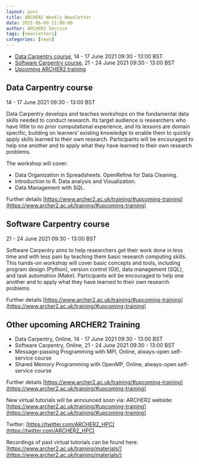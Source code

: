 ```yaml
---
layout: post
title: ARCHER2 Weekly Newsletter
date: 2021-06-09 11:00:00
author: ARCHER2 Service
tags: [newsletters] 
categories: [news]
---
```


 
- [Data Carpentry course](#data-carpentry-course), 14 - 17 June 2021 09:30 - 13:00 BST
- [Software Carpentry course](#software-carpentry-course), 21 - 24 June 2021 09:30 - 13:00 BST
- [Upcoming ARCHER2 training](#other-upcoming-archer2-training) 


## Data Carpentry course

14 - 17 June 2021 09:30 - 13:00 BST
 
Data Carpentry develops and teaches workshops on the fundamental data skills needed to conduct research. Its target audience is researchers who have little to no prior computational experience, and its lessons are domain specific, building on learners’ existing knowledge to enable them to quickly apply skills learned to their own research. Participants will be encouraged to help one another and to apply what they have learned to their own research problems.

The workshop will cover:

- Data Organization in Spreadsheets. OpenRefine for Data Cleaning.
- Introduction to R. Data analysis and Visualization.
- Data Management with SQL.
	
Further details [https://www.archer2.ac.uk/training/#upcoming-training](https://www.archer2.ac.uk/training/#upcoming-training)


## Software Carpentry course

21 - 24 June 2021 09:30 - 13:00 BST

Software Carpentry aims to help researchers get their work done in less time and with less pain by teaching them basic research computing skills. This hands-on workshop will cover basic concepts and tools, including program design (Python), version control (Git), data management (SQL), and task automation (Make). Participants will be encouraged to help one another and to apply what they have learned to their own research problems.

Further details [https://www.archer2.ac.uk/training/#upcoming-training](https://www.archer2.ac.uk/training/#upcoming-training)


## Other upcoming ARCHER2 Training

- Data Carpentry, Online, 14 - 17 June 2021 09:30 - 13:00 	BST
- Software Carpentry, Online, 21 - 24 June 2021 09:30 - 13:00 BST
- Message-passing Programming with MPI, Online,  always-open self-service course  
- Shared Memory Programming with OpenMP, Online, always-open self-service course


Further details [https://www.archer2.ac.uk/training/#upcoming-training](https://www.archer2.ac.uk/training/#upcoming-training)

New virtual tutorials will be announced soon via: ARCHER2 website: [https://www.archer2.ac.uk/training/#upcoming-training](https://www.archer2.ac.uk/training/#upcoming-training)

Twitter: [https://twitter.com/ARCHER2_HPC](https://twitter.com/ARCHER2_HPC)

Recordings of past virtual tutorials can be found here: [https://www.archer2.ac.uk/training/materials/](https://www.archer2.ac.uk/training/materials/)